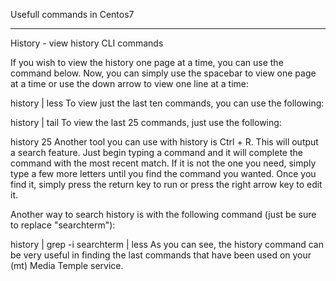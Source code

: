 Usefull commands in Centos7

- - -
History - view history CLI commands

If you wish to view the history one page at a time, you can use the command below. Now, you can simply use the spacebar to view one page at a time or use the down arrow to view one line at a time:

history | less
To view just the last ten commands, you can use the following:

history | tail
To view the last 25 commands, just use the following:

history 25
Another tool you can use with history is Ctrl + R. This will output a search feature. Just begin typing a command and it will complete the command with the most recent match. If it is not the one you need, simply type a few more letters until you find the command you wanted. Once you find it, simply press the return key to run or press the right arrow key to edit it.

Another way to search history is with the following command (just be sure to replace "searchterm"):

history | grep -i searchterm | less
As you can see, the history command can be very useful in finding the last commands that have been used on your (mt) Media Temple service.
